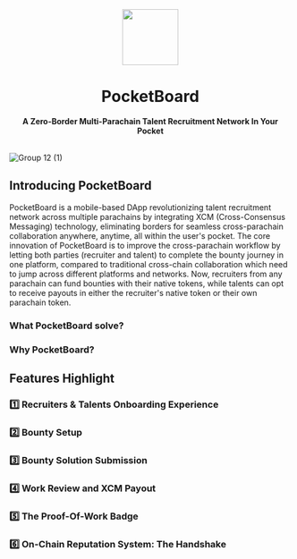 <div align="center">
    <img src="https://github.com/wsw1833/pocket-board/assets/69501009/1ce767a4-e132-44e2-b3a7-2e711b559370" width=100>
    <h1>PocketBoard</h1>
    <strong>A Zero-Border Multi-Parachain Talent Recruitment Network In Your Pocket</strong>  
</div>

<br>

![Group 12 (1)](https://github.com/wsw1833/pocket-board/assets/69501009/3e88a73d-ba69-4659-a5cf-9518e322fb4d)

## Introducing PocketBoard

PocketBoard is a mobile-based DApp revolutionizing talent recruitment network across multiple parachains by integrating XCM (Cross-Consensus Messaging) technology, eliminating borders for seamless cross-parachain collaboration anywhere, anytime, all within the user's pocket. The core innovation of PocketBoard is to improve the cross-parachain workflow by letting both parties (recruiter and talent) to complete the bounty journey in one platform, compared to traditional cross-chain collaboration which need to jump across different platforms and networks. Now, recruiters from any parachain can fund bounties with their native tokens, while talents can opt to receive payouts in either the recruiter's native token or their own parachain token. 

### What PocketBoard solve?
### Why PocketBoard?

## Features Highlight

### 1️⃣ Recruiters & Talents Onboarding Experience

### 2️⃣ Bounty Setup

### 3️⃣ Bounty Solution Submission

### 4️⃣ Work Review and XCM Payout

### 5️⃣ The Proof-Of-Work Badge

### 6️⃣ On-Chain Reputation System: The Handshake
